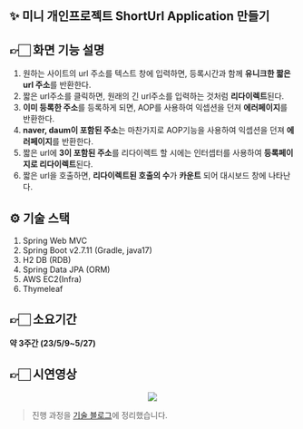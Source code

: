 ## **✨ 미니 개인프로젝트 ShortUrl Application 만들기**

## **👉🏻 화면 기능 설명**

1.  원하는 사이트의 url 주소를 텍스트 창에 입력하면, 등록시간과 함께 **유니크한 짧은 url 주소**를 반환한다.
2.  짧은 url주소를 클릭하면, 원래의 긴 url주소를 입력하는 것처럼 **리다이렉트**된다.
3.  **이미 등록한 주소**를 등록하게 되면, AOP를 사용하여 익셉션을 던져 **에러페이지**를 반환한다.
4.  **naver, daum이 포함된 주소**는 마찬가지로 AOP기능을 사용하여 익셉션을 던져 **에러페이지**를 반환한다.
5.  짧은 url에 **3이 포함된 주소**를 리다이렉트 할 시에는 인터셉터를 사용하여 **등록페이지로 리다이렉트**된다.
6.  짧은 url을 호출하면, **리다이렉트된 호출의 수**가 **카운트** 되어 대시보드 창에 나타난다.

## **⚙ 기술 스택**

1.  Spring Web MVC
2.  Spring Boot v2.7.11 (Gradle, java17)
3.  H2 DB (RDB)
4.  Spring Data JPA (ORM)
5.  AWS EC2(Infra)
6.  Thymeleaf

## **👉🏻 소요기간**

**약 3주간 (23/5/9~5/27)**

## **👉🏻 시연영상**

<p align="center">
  <img src="https://github.com/hyeonju-kim/ShortUrlApplication/assets/58349668/602a4033-1adc-4876-8ab8-e4c954f710d1">
</p>

> 진행 과정을 [기술 블로그](https://yeees.tistory.com/180)에 정리했습니다.
